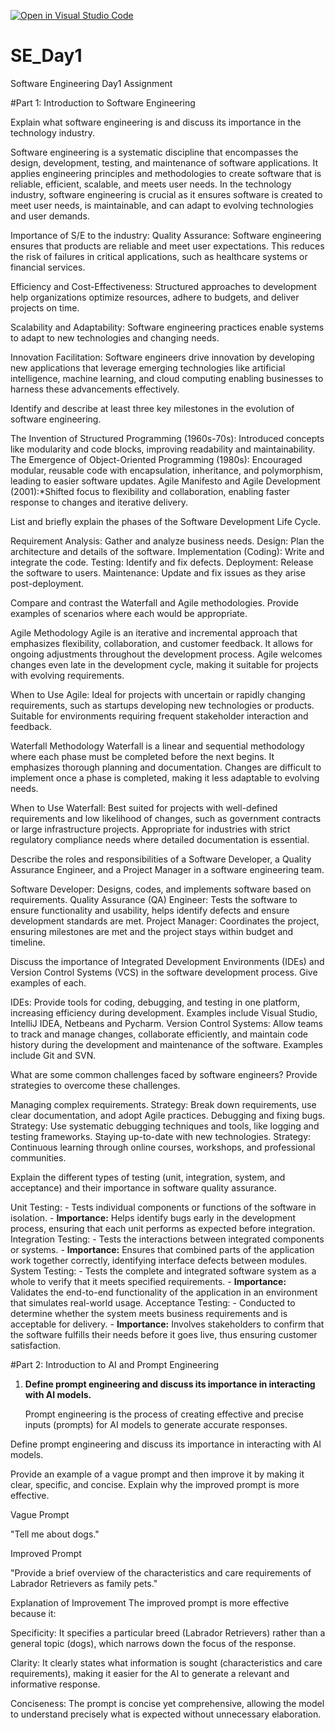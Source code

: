 [![Open in Visual Studio Code](https://classroom.github.com/assets/open-in-vscode-2e0aaae1b6195c2367325f4f02e2d04e9abb55f0b24a779b69b11b9e10269abc.svg)](https://classroom.github.com/online_ide?assignment_repo_id=16988925&assignment_repo_type=AssignmentRepo)
# SE_Day1
Software Engineering Day1 Assignment

#Part 1: Introduction to Software Engineering

Explain what software engineering is and discuss its importance in the technology industry.

Software engineering is a systematic discipline that encompasses the design, development, testing, and maintenance of software applications. It applies engineering principles and methodologies to create software that is reliable, efficient, scalable, and meets user needs. In the technology industry, software engineering is crucial as it ensures software is created to meet user needs, is maintainable, and can adapt to evolving technologies and user demands.

Importance of S/E to the industry:
Quality Assurance: Software engineering ensures that products are reliable and meet user expectations. This reduces the risk of failures in critical applications, such as healthcare systems or financial services.

Efficiency and Cost-Effectiveness: Structured approaches to development help organizations optimize resources, adhere to budgets, and deliver projects on time.

Scalability and Adaptability:  Software engineering practices enable systems to adapt to new technologies and changing needs.

Innovation Facilitation: Software engineers drive innovation by developing new applications that leverage emerging technologies like artificial intelligence, machine learning, and cloud computing enabling businesses to harness these advancements effectively.


Identify and describe at least three key milestones in the evolution of software engineering.

The Invention of Structured Programming (1960s-70s): Introduced concepts like modularity and code blocks, improving readability and maintainability.
The Emergence of Object-Oriented Programming (1980s): Encouraged modular, reusable code with encapsulation, inheritance, and polymorphism, leading to easier software updates.
Agile Manifesto and Agile Development (2001):*Shifted focus to flexibility and collaboration, enabling faster response to changes and iterative delivery.

List and briefly explain the phases of the Software Development Life Cycle.

Requirement Analysis: Gather and analyze business needs.
Design: Plan the architecture and details of the software.
Implementation (Coding): Write and integrate the code.
Testing: Identify and fix defects.
Deployment: Release the software to users.
Maintenance: Update and fix issues as they arise post-deployment.

Compare and contrast the Waterfall and Agile methodologies. Provide examples of scenarios where each would be appropriate.


Agile Methodology
Agile is an iterative and incremental approach that emphasizes flexibility, collaboration, and customer feedback. It allows for ongoing adjustments throughout the development process.
Agile welcomes changes even late in the development cycle, making it suitable for projects with evolving requirements.

When to Use Agile:
Ideal for projects with uncertain or rapidly changing requirements, such as startups developing new technologies or products.
Suitable for environments requiring frequent stakeholder interaction and feedback.

Waterfall Methodology
Waterfall is a linear and sequential methodology where each phase must be completed before the next begins. It emphasizes thorough planning and documentation.
Changes are difficult to implement once a phase is completed, making it less adaptable to evolving needs.

When to Use Waterfall:
Best suited for projects with well-defined requirements and low likelihood of changes, such as government contracts or large infrastructure projects.
Appropriate for industries with strict regulatory compliance needs where detailed documentation is essential.

Describe the roles and responsibilities of a Software Developer, a Quality Assurance Engineer, and a Project Manager in a software engineering team.

Software Developer: Designs, codes, and implements software based on requirements.
Quality Assurance (QA) Engineer: Tests the software to ensure functionality and usability, helps identify defects and ensure development standards are met.
Project Manager: Coordinates the project, ensuring milestones are met and the project stays within budget and timeline.

Discuss the importance of Integrated Development Environments (IDEs) and Version Control Systems (VCS) in the software development process. Give examples of each.

IDEs: Provide tools for coding, debugging, and testing in one platform, increasing efficiency during development.
   Examples include Visual Studio, IntelliJ IDEA, Netbeans and Pycharm.
Version Control Systems: Allow teams to track and manage changes, collaborate efficiently, and maintain code history during the development and maintenance of the software.
   Examples include Git and SVN.

What are some common challenges faced by software engineers? Provide strategies to overcome these challenges.

Managing complex requirements.
   Strategy: Break down requirements, use clear documentation, and adopt Agile practices.
Debugging and fixing bugs.
   Strategy: Use systematic debugging techniques and tools, like logging and testing frameworks.
Staying up-to-date with new technologies.
   Strategy: Continuous learning through online courses, workshops, and professional communities.

Explain the different types of testing (unit, integration, system, and acceptance) and their importance in software quality assurance.

Unit Testing:
      - Tests individual components or functions of the software in isolation.
      - **Importance:** Helps identify bugs early in the development process, ensuring that each unit performs as expected before integration.
Integration Testing:
      - Tests the interactions between integrated components or systems.
      - **Importance:** Ensures that combined parts of the application work together correctly, identifying interface defects between modules.
System Testing:
      - Tests the complete and integrated software system as a whole to verify that it meets specified requirements.
      - **Importance:** Validates the end-to-end functionality of the application in an environment that simulates real-world usage.
Acceptance Testing:
      - Conducted to determine whether the system meets business requirements and is acceptable for delivery.
      - **Importance:** Involves stakeholders to confirm that the software fulfills their needs before it goes live, thus ensuring customer satisfaction.

#Part 2: Introduction to AI and Prompt Engineering


1. **Define prompt engineering and discuss its importance in interacting with AI models.**
   
   Prompt engineering is the process of creating effective and precise inputs (prompts) for AI models to generate accurate responses. 


Define prompt engineering and discuss its importance in interacting with AI models.


Provide an example of a vague prompt and then improve it by making it clear, specific, and concise. Explain why the improved prompt is more effective.

Vague Prompt

   "Tell me about dogs."

Improved Prompt

   "Provide a brief overview of the characteristics and care requirements of Labrador Retrievers as family pets."

Explanation of Improvement
   The improved prompt is more effective because it:
   
Specificity: It specifies a particular breed (Labrador Retrievers) rather than a general topic (dogs), which narrows down the focus of the response.

Clarity: It clearly states what information is sought (characteristics and care requirements), making it easier for the AI to generate a relevant and informative response.

Conciseness: The prompt is concise yet comprehensive, allowing the model to understand precisely what is expected without unnecessary elaboration.


